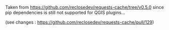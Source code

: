 Taken from https://github.com/reclosedev/requests-cache/tree/v0.5.0
since pip dependencies is still not supported for QGIS plugins...

(see changes : https://github.com/reclosedev/requests-cache/pull/129)
